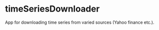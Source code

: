 timeSeriesDownloader
====================
App for downloading time series from varied sources (Yahoo finance etc.).
